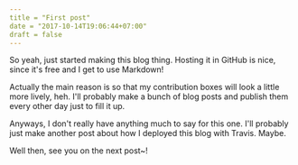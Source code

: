 ```yaml
---
title = "First post"
date = "2017-10-14T19:06:44+07:00"
draft = false
---
```


So yeah, just started making this blog thing. Hosting it in GitHub is nice, since it's free and I get to use Markdown!

Actually the main reason is so that my contribution boxes will look a little more lively, heh. I'll probably make a bunch of blog posts and publish them every other day just to fill it up.

Anyways, I don't really have anything much to say for this one. I'll probably just make another post about how I deployed this blog with Travis. Maybe.

Well then, see you on the next post~!
